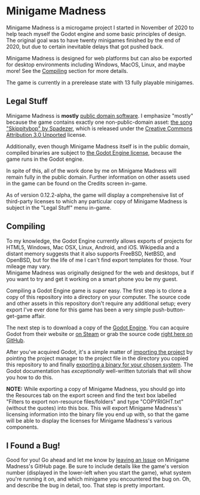 Minigame Madness
================

Minigame Madness is a microgame project I started in November of 2020 to help
teach myself the Godot engine and some basic principles of design.  The
original goal was to have twenty minigames finished by the end of 2020, but
due to certain inevitable delays that got pushed back.

Minigame Madness is designed for web platforms but can also be exported for
desktop environments including Windows, MacOS, Linux, and maybe more!  See the
[Compiling] section for more details.

[Compiling]: #compiling

The game is currently in a prerelease state with 13 fully playable minigames.

Legal Stuff
-----------

Minigame Madness is **mostly** [public domain software].  I
emphasize "mostly" because the game contains exactly one non-public-domain
asset: [the song "Skippitybop" by Spadezer], which is released under the
[Creative Commons Attribution 3.0 Unported] license.

Additionally, even though Minigame Madness itself is in the public domain,
compiled binaries are subject to [the Godot Engine license], because the game
runs in the Godot engine.

In spite of this, all of the work done by me on Minigame Madness will remain
fully in the public domain.  Further information on other assets used in the
game can be found on the Credits screen in-game.

As of version 0.12.2-alpha, the game will display a comprehensive list of
third-party licenses to which any particular copy of Minigame Madness is
subject in the "Legal Stuff" menu in-game.

[public domain software]: LICENSE

[the song "Skippitybop" by Spadezer]: https://www.newgrounds.com/audio/listen/944805

[Creative Commons Attribution 3.0 Unported]: https://creativecommons.org/licenses/by/3.0/

[the Godot Engine license]: https://godotengine.org/license

Compiling
---------

To my knowledge, the Godot Engine currently allows exports of projects for
HTML5, Windows, Mac OSX, Linux, Android, and iOS.  Wikipedia and a distant
memory suggests that it also supports FreeBSD, NetBSD, and OpenBSD, but for
the life of me I can't find export templates for those.  Your mileage may
vary.  
Minigame Madness was originally designed for the web and desktops, but if you
want to try and get it working on a smart phone you be my guest.

Compiling a Godot Engine game is _super_ easy.  The first step is to clone a
copy of this repository into a directory on your computer.  The source code
and other assets in this repository don't require any additional setup; every
export I've ever done for this game has been a very simple
push-button-get-game affair.

The next step is to download a copy of the [Godot Engine].  You can acquire
Godot from their website or [on Steam] or grab the source code
[right here on GitHub].

[Godot Engine]: https://godotengine.org/

[on Steam]: https://store.steampowered.com/app/404790/Godot_Engine/

[right here on GitHub]: https://github.com/godotengine/godot

After you've acquired Godot, it's a simple matter of [importing the project]
by pointing the project manager to the project file in the directory you
copied this repository to and finally
[exporting a binary for your chosen system].  The Godot documentation has
*exceptionally* well-written tutorials that will show you how to do this.

[importing the project]: https://docs.godotengine.org/en/latest/tutorials/editor/project_manager.html#opening-and-importing-projects

[exporting a binary for your chosen system]: https://docs.godotengine.org/en/stable/getting_started/workflow/export/exporting_projects.html#export-menu

**NOTE:** While exporting a copy of Minigame Madness, you should go into the
Resources tab on the export screen and find the text box labelled "Filters to
export non-resource files/folders" and type "COPYRIGHT.txt" (without the
quotes) into this box.  This will export Minigame Madness's licensing
information into the binary file you end up with, so that the game will be
able to display the licenses for Minigame Madness's various components.

I Found a Bug!
--------------

Good for you!  Go ahead and let me know by [leaving an Issue] on Minigame
Madness's GitHub page.  Be sure to include details like the game's version
number (displayed in the lower-left when you start the game), what system
you're running it on, and which minigame you encountered the bug on.  Oh, and
describe the bug in detail, too.  That step is pretty important.

[leaving an Issue]: https://github.com/swashdev/minigame-madness/issues
